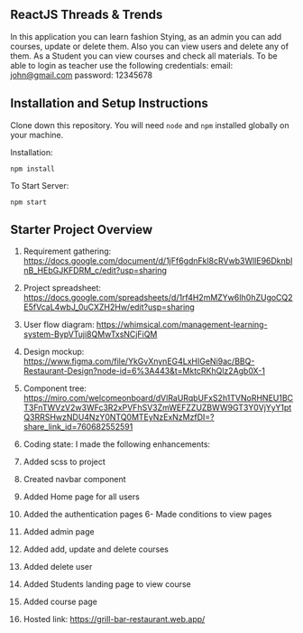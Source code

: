 ## ReactJS Threads & Trends

In this application you can learn fashion Stying, as an admin you can add courses, update or delete them. Also you can view users and delete any of them. As a Student you can view courses and check all materials. To be able to login as teacher use the following credentials:
email: john@gmail.com
password: 12345678

## Installation and Setup Instructions

Clone down this repository. You will need `node` and `npm` installed globally on your machine.  

Installation:

`npm install`  

To Start Server:

`npm start`  

## Starter Project Overview

1. Requirement gathering: 
 https://docs.google.com/document/d/1jFf6gdnFkl8cRVwb3WllE96DknblnB_HEbGJKFDRM_c/edit?usp=sharing
  
2. Project spreadsheet:
 https://docs.google.com/spreadsheets/d/1rf4H2mMZYw6Ih0hZUgoCQ2E5fVcaL4wbJ_0uCXZH2Hw/edit?usp=sharing
  
3. User flow diagram:
 https://whimsical.com/management-learning-system-BypVTuji8QMwTxsNCjFiQM
  
4. Design mockup:
  https://www.figma.com/file/YkGvXnynEG4LxHIGeNi9ac/BBQ-Restaurant-Design?node-id=6%3A443&t=MktcRKhQlz2Agb0X-1
  
5. Component tree:
  https://miro.com/welcomeonboard/dVlRaURqbUFxS2h1TVNoRHNEU1BCT3FnTWVzV2w3WFc3R2xPVFhSV3ZmWEFZZUZBWW9GT3Y0VjYyY1ptQ3RRSHwzNDU4NzY0NTQ0MTEyNzExNzMzfDI=?share_link_id=760682552591
  
6. Coding state:
  I made the following enhancements:
  1. Added scss to project
  2. Created navbar component
  4. Added Home page for all users
  5. Added the authentication pages
  6- Made conditions to view pages
  7. Added admin page
  8. Added add, update and delete courses
  9. Added delete user
  10. Added Students landing page to view course
  11. Added course page
  
7. Hosted link:
  https://grill-bar-restaurant.web.app/

